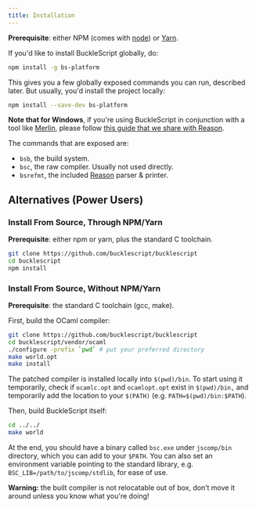 ```yaml
---
title: Installation
---
```


**Prerequisite**: either NPM (comes with [node](https://nodejs.org/en/)) or [Yarn](https://yarnpkg.com/en/).

If you'd like to install BuckleScript globally, do:

```sh
npm install -g bs-platform
```

This gives you a few globally exposed commands you can run, described later. But usually, you'd install the project locally:

```sh
npm install --save-dev bs-platform
```

**Note that for Windows**, if you're using BuckleScript in conjunction with a tool like [Merlin](https://reasonml.github.io/docs/en/extra-goodies.html#merlin), please follow [this guide that we share with Reason](https://github.com/reasonml/reasonml.github.io/issues/195).

The commands that are exposed are:

- `bsb`, the build system.
- `bsc`, the raw compiler. Usually not used directly.
- `bsrefmt`, the included [Reason](https://reasonml.github.io) parser & printer.

## Alternatives (Power Users)

### Install From Source, Through NPM/Yarn

**Prerequisite**: either npm or yarn, plus the standard C toolchain.

```sh
git clone https://github.com/bucklescript/bucklescript
cd bucklescript
npm install
```

### Install From Source, Without NPM/Yarn

**Prerequisite**: the standard C toolchain (gcc, make).

First, build the OCaml compiler:

```sh
git clone https://github.com/bucklescript/bucklescript
cd bucklescript/vendor/ocaml
./configure -prefix `pwd` # put your preferred directory
make world.opt
make install
```

The patched compiler is installed locally into `$(pwd)/bin`. To start using it temporarily, check if `ocamlc.opt` and `ocamlopt.opt` exist in `$(pwd)/bin,` and temporarily add the location to your `$(PATH)` (e.g. `PATH=$(pwd)/bin:$PATH`).

Then, build BuckleScript itself:

```sh
cd ../../
make world
```

At the end, you should have a binary called `bsc.exe` under `jscomp/bin` directory, which you can add to your `$PATH`. You can also set an environment variable pointing to the standard library, e.g. `BSC_LIB=/path/to/jscomp/stdlib`, for ease of use.

**Warning:** the built compiler is not relocatable out of box, don’t move it around unless you know what you're doing!
